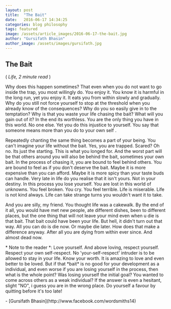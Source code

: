 ```yaml
---
layout: post
title:  "The Bait"
date:   2016-06-17 14:34:25
categories: blog philosophy
tags: featured
image: /assets/article_images/2016-06-17-the-bait.jpg
author: "Gursifath Bhasin"
author_image: /assets/images/gursifath.jpg
---
```


## The Bait
( <i>Life, 2 minute read </i> )
<p>Why does this happen sometimes? That even when you do not want to go inside the trap, you most willingly do. You enjoy it. You know it is harmful in the long run, yet you enjoy it. It eats you from within slowly and gradually. Why do you still not force yourself to stop at the threshold when you already know of the consequences? Why do you so easily give in to the temptation? Why is that you waste your life chasing the bait? What will you gain out of it? In the end its worthless. You are the only thing you have in this world. No one else. Yet you do this injustice to yourself. You say that someone means more than you do to your own self
.</p><p>Repeatedly chanting the same thing becomes a part of your being. You can't imagine your life without the bait. Yes, you are trapped. Scared? Oh no. Its just the starting. This is what you longed for. And the worst part will be that others around you will also be behind the bait, sometimes your own bait. In the process of chasing it, you are bound to feel behind others. You are bound to feel as if you don't deserve the bait. Maybe it is more expensive than you can afford. Maybe it is more spicy than your taste buds can handle. Very late in life do you realise that it isn't yours. Not in your destiny. In this process you lose yourself. You are lost in this world of unknowns. You feel broken. You cry. You feel terrible. Life is miserable. Life is not kind always. Life can take strange turns you wouldn't want it to take. </p><p>And you are silly, my friend. You thought life was a cakewalk. By the end of it all, you would have met new people, ate different dishes, been to different places, but the one thing that will not leave your mind even when u die is that bait. That bait could have been your life. But hell, it didn't turn out that way. All you can do is die now. Or maybe die later. How does that make a difference anyway. After all you are dying from within ever since. And almost dead now.</p>
<p>* Note to the reader *: Love yourself. And above loving, respect yourself. Respect your own self-respect. No 'your-self-respect' intruder is to be allowed to stay in your life. Know your worth. It is amazing to love and even better to be loved. But if that *bait* is no good for your development as a individual, and even worse if you are losing yourself in the process, then what is the whole point? Was losing yourself the initial goal? You wanted to come across others as a weak individual? If the answer is even a hesitant, slight "NO", i guess you are in the wrong place. Do yourself a favour by quitting before it's too late!</p>
- [Gursifath Bhasin](http://www.facebook.com/wordsmiths14)


